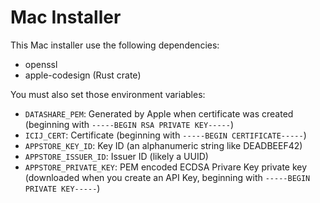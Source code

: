 # Mac Installer

This Mac installer use the following dependencies:

* openssl
* apple-codesign (Rust crate)

You must also set those environment variables:

* `DATASHARE_PEM`: Generated by Apple when certificate was created (beginning with `-----BEGIN RSA PRIVATE KEY-----`)
* `ICIJ_CERT`: Certificate (beginning with `-----BEGIN CERTIFICATE-----`)
* `APPSTORE_KEY_ID`: Key ID (an alphanumeric string like DEADBEEF42)
* `APPSTORE_ISSUER_ID`: Issuer ID (likely a UUID)
* `APPSTORE_PRIVATE_KEY`: PEM encoded ECDSA Privare Key private key (downloaded when you create an API Key, beginning with `-----BEGIN PRIVATE KEY-----`)

